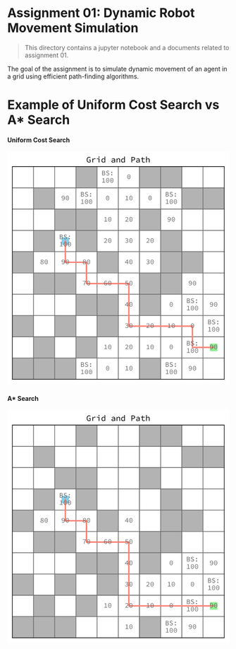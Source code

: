 # Assignment 01: Dynamic Robot Movement Simulation

> This directory contains a jupyter notebook and a documents related to assignment 01.

The goal of the assignment is to simulate dynamic movement of an agent in a grid using efficient path-finding algorithms.

# Example of Uniform Cost Search vs A* Search

#### Uniform Cost Search
![img](/ss/assignment_1_uniform_cost_search.svg)

#### A* Search
![img](/ss/assignment_1_a_star_search.svg)